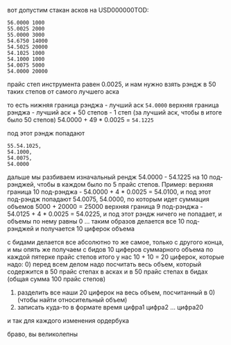 вот допустим стакан асков на USD000000TOD:


```
56.0000 1000
55.0025 2000
55.0000 3000
54.6750 14000
54.5025 20000
54.1025 1000
54.1000 1000
54.0075 5000
54.0000 20000
```

прайс степ инструмента равен 0.0025, и нам нужно взять рэндж в 50 таких степов от самого лучшего аска

то есть нижняя граница рэнджа - лучший аск `54.0000`
верхняя граница рэнджа - лучший аск + 50 степов - 1 степ (за лучший аск, чтобы в итоге было 50 степов) 54.0000 + 49 * 0.0025 = `54.1225`

под этот рэндж попадают 
```
55.54.1025, 
54.1000, 
54.0075, 
54.0000
```

дальше мы разбиваем изначальный рендж 
54.0000 - 54.1225 на 10 под-рэнджей, чтобы в каждом было по 5 прайс степов. Пример:
верхняя граница 10 под-рэнджа - 
54.0000 + 4 * 0.0025 = 54.0100, и под этот под-рэндж попадают 
54.0075, 
54.0000, 
по которым идет суммация объемов 5000 + 20000 = 25000
верхняя граница 9 под-рэнджа - 54.0125 + 4 * 0.0025 = 54.0225, и под этот рэндж ничего не попадает, и объемы по нему равны 0
...
таким образов делается все 10 под-рэнджей и получается 10 циферок объема

с бидами делается все абсолютно то же самое, только с другого конца, и мы опять же получаем с бидов 10 циферов суммарного объема по каждой пятерке прайс степов
итого у нас 10 + 10 = 20 циферок, которые надо:
0) перед всем делом надо посчитать весь объем, который содержится в 50 прайс степах в асках и в 50 прайс степах в бидах (общая сумма 100 прайс степов)
1) разделить все наши 20 циферок на весь объем, посчитанный в 0) (чтобы найти относительный объем)
2) записать куда-то в формате время цифра1 цифра2 ... цифра20

и так для каждого изменения ордербука

браво, вы великолепны